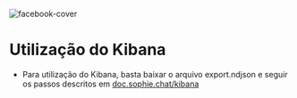 ![facebook-cover](https://user-images.githubusercontent.com/16026583/69733896-db046700-110c-11ea-9d6b-5191051ce4f2.png)

# Utilização do Kibana

- Para utilização do Kibana, basta baixar o arquivo export.ndjson e seguir os passos descritos em [doc.sophie.chat/kibana](https://doc.sophie.chat/pt/index.php/kibana/)
